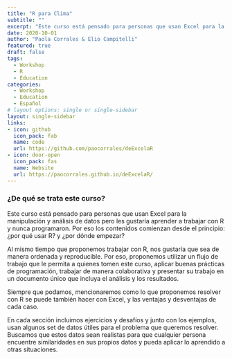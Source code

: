 ```yaml
---
title: "R para Clima"
subtitle: ""
excerpt: "Este curso está pensado para personas que usan Excel para la manipulación y análisis de datos pero les gustaría aprender a trabajar con R y nunca programaron. Por eso los contenidos comienzan desde el principio: ¿por qué usar R? y ¿por dónde empezar?"
date: 2020-10-01
author: "Paola Corrales & Elio Campitelli"
featured: true
draft: false
tags:
  - Workshop
  - R
  - Education
categories:
  - Workshop
  - Education
  - Español
# layout options: single or single-sidebar
layout: single-sidebar
links:
- icon: github
  icon_pack: fab
  name: code
  url: https://github.com/paocorrales/deExcelaR
- icon: door-open
  icon_pack: fas
  name: Website
  url: https://paocorrales.github.io/deExcelaR/
---
```



### ¿De qué se trata este curso?

Este curso está pensado para personas que usan Excel para la manipulación y análisis de datos pero les gustaría aprender a trabajar con R y nunca programaron. Por eso los contenidos comienzan desde el principio: ¿por qué usar R? y ¿por dónde empezar?

Al mismo tiempo que proponemos trabajar con R, nos gustaría que sea de manera ordenada y reproducible. Por eso, proponemos utilizar un flujo de trabajo que le permita a quienes tomen este curso, aplicar buenas prácticas de programación, trabajar de manera colaborativa y presentar su trabajo en un documento único que incluya el análisis y los resultados.

Siempre que podamos, mencionaremos como lo que proponemos resolver con R se puede también hacer con Excel, y las ventajas y desventajas de cada caso.

En cada sección incluimos ejercicios y desafíos y junto con los ejemplos, usan algunos set de datos útiles para el problema que queremos resolver. Buscamos que estos datos sean realistas para que cualquier persona encuentre similaridades en sus propios datos y pueda aplicar lo aprendido a otras situaciones.


